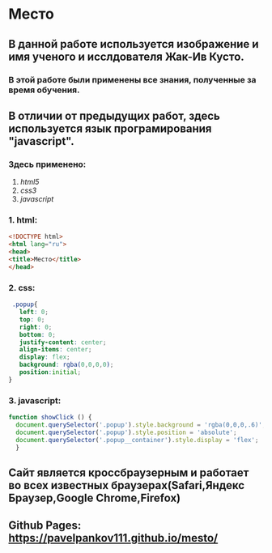 # Место
## В данной работе используется изображение и имя ученого и исслдователя Жак-Ив Кусто.
### В этой работе были применены все знания, полученные за время обучения.
## В отличии от предыдущих работ, здесь используется язык програмирования "javascript".
### Здесь применено:
1. _html5_
2. _css3_
3. _javascript_

### 1. html:
``` html
<!DOCTYPE html>
<html lang="ru">
<head>
<title>Место</title>
</head>
```
  
### 2. css:
 ```css
  .popup{
    left: 0;
    top: 0;
    right: 0;
    bottom: 0;
    justify-content: center;
    align-items: center;
    display: flex;
    background: rgba(0,0,0,0);
    position:initial;
}
```
  
### 3. javascript:
  ```javascript
  function showClick () {
    document.querySelector('.popup').style.background = 'rgba(0,0,0,.6)';
    document.querySelector('.popup').style.position = 'absolute';
    document.querySelector('.popup__container').style.display = 'flex';
    }
  
```

## Сайт является кроссбраузерным и работает во всех известных браузерах(Safari,Яндекс Браузер,Google Chrome,Firefox)
## Github Pages:  https://pavelpankov111.github.io/mesto/
  
  
  
  
  
